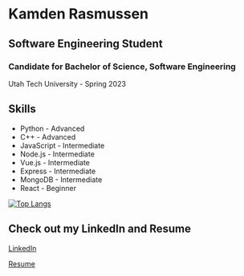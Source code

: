 # Kamden Rasmussen  

## Software Engineering Student

### Candidate for Bachelor of Science, Software Engineering
Utah Tech University - Spring 2023

## Skills
* Python - Advanced
* C++ - Advanced
* JavaScript - Intermediate
* Node.js - Intermediate
* Vue.js - Intermediate
* Express - Intermediate
* MongoDB - Intermediate
* React - Beginner


<!-- [![Kamden's GitHub stats](https://github-readme-stats.vercel.app/api?username=kamden-rasmussen&theme=radical)](https://github.com/kamden-rasmussen/github-readme-stats) -->

[![Top Langs](https://github-readme-stats.vercel.app/api/top-langs/?username=kamden-rasmussen&layout=compact&theme=radical)](https://github.com/kamden-rasmussen/github-readme-stats)

## Check out my LinkedIn and Resume
[LinkedIn](https://www.linkedin.com/in/kamden-rasmussen-67b85721a/)

[Resume](.references/resume.jpg)




